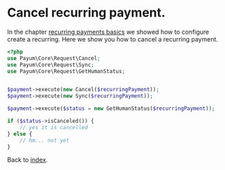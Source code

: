 # Cancel recurring payment.

In the chapter [recurring payments basics](recurring-payments-basics.md) we showed how to configure create a recurring.
Here we show you how to cancel a recurring payment. 

```php
<?php
use Payum\Core\Request\Cancel;
use Payum\Core\Request\Sync;
use Payum\Core\Request\GetHumanStatus;


$payment->execute(new Cancel($recurringPayment));
$payment->execute(new Sync($recurringPayment));

$payment->execute($status = new GetHumanStatus($recurringPayment));

if ($status->isCanceled()) {
    // yes it is cancelled
} else {
    // hm... not yet
}
```


Back to [index](index.md).
